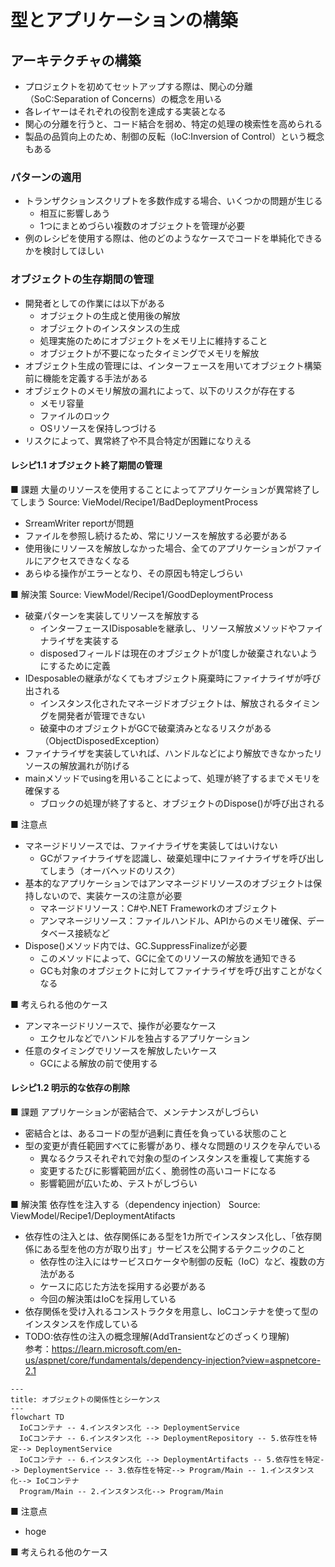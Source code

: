# 型とアプリケーションの構築
## アーキテクチャの構築
- プロジェクトを初めてセットアップする際は、関心の分離（SoC:Separation of Concerns）の概念を用いる
- 各レイヤーはそれぞれの役割を達成する実装となる
- 関心の分離を行うと、コード結合を弱め、特定の処理の検索性を高められる
- 製品の品質向上のため、制御の反転（IoC:Inversion of Control）という概念もある

### パターンの適用
- トランザクションスクリプトを多数作成する場合、いくつかの問題が生じる
  - 相互に影響しあう
  - 1つにまとめづらい複数のオブジェクトを管理が必要
- 例のレシピを使用する際は、他のどのようなケースでコードを単純化できるかを検討してほしい

### オブジェクトの生存期間の管理
- 開発者としての作業には以下がある
  - オブジェクトの生成と使用後の解放
  - オブジェクトのインスタンスの生成
  - 処理実施のためにオブジェクトをメモリ上に維持すること
  - オブジェクトが不要になったタイミングでメモリを解放
- オブジェクト生成の管理には、インターフェースを用いてオブジェクト構築前に機能を定義する手法がある
- オブジェクトのメモリ解放の漏れによって、以下のリスクが存在する
  - メモリ容量
  - ファイルのロック
  - OSリソースを保持しつづける
- リスクによって、異常終了や不具合特定が困難になりえる

#### レシピ1.1 オブジェクト終了期間の管理
■ 課題
大量のリソースを使用することによってアプリケーションが異常終了してしまう
Source: VieModel/Recipe1/BadDeploymentProcess

- SrreamWriter reportが問題
- ファイルを参照し続けるため、常にリソースを解放する必要がある
- 使用後にリソースを解放しなかった場合、全てのアプリケーションがファイルにアクセスできなくなる
- あらゆる操作がエラーとなり、その原因も特定しづらい

■ 解決策
Source: ViewModel/Recipe1/GoodDeploymentProcess

- 破棄パターンを実装してリソースを解放する
  - インターフェースIDisposableを継承し、リソース解放メソッドやファイナライザを実装する
  - disposedフィールドは現在のオブジェクトが1度しか破棄されないようにするために定義
- IDesposableの継承がなくてもオブジェクト廃棄時にファイナライザが呼び出される
  - インスタンス化されたマネージドオブジェクトは、解放されるタイミングを開発者が管理できない
  - 破棄中のオブジェクトがGCで破棄済みとなるリスクがある（ObjectDisposedException）
- ファイナライザを実装していれば、ハンドルなどにより解放できなかったリソースの解放漏れが防げる
- mainメソッドでusingを用いることによって、処理が終了するまでメモリを確保する
  - ブロックの処理が終了すると、オブジェクトのDispose()が呼び出される

■ 注意点
- マネージドリソースでは、ファイナライザを実装してはいけない
  - GCがファイナライザを認識し、破棄処理中にファイナライザを呼び出してしまう（オーバヘッドのリスク）
- 基本的なアプリケーションではアンマネージドリソースのオブジェクトは保持しないので、実装ケースの注意が必要
  - マネージドリソース：C#や.NET Frameworkのオブジェクト
  - アンマネージリソース：ファイルハンドル、APIからのメモリ確保、データベース接続など
- Dispose()メソッド内では、GC.SuppressFinalizeが必要
  - このメソッドによって、GCに全てのリソースの解放を通知できる
  - GCも対象のオブジェクトに対してファイナライザを呼び出すことがなくなる

■ 考えられる他のケース
- アンマネージドリソースで、操作が必要なケース
  - エクセルなどでハンドルを独占するアプリケーション
- 任意のタイミングでリソースを解放したいケース
  - GCによる解放の前で使用する

#### レシピ1.2 明示的な依存の削除
■ 課題
アプリケーションが密結合で、メンテナンスがしづらい
- 密結合とは、あるコードの型が過剰に責任を負っている状態のこと
- 型の変更が責任範囲すべてに影響があり、様々な問題のリスクを孕んでいる
  - 異なるクラスそれぞれで対象の型のインスタンスを重複して実施する
  - 変更するたびに影響範囲が広く、脆弱性の高いコードになる
  - 影響範囲が広いため、テストがしづらい


■ 解決策
依存性を注入する（dependency injection）
Source: ViewModel/Recipe1/DeploymentAtifacts

- 依存性の注入とは、依存関係にある型を1カ所でインスタンス化し、「依存関係にある型を他の方が取り出す」サービスを公開するテクニックのこと
  - 依存性の注入にはサービスロケータや制御の反転（IoC）など、複数の方法がある
  - ケースに応じた方法を採用する必要がある
  - 今回の解決策はIoCを採用している
- 依存関係を受け入れるコンストラクタを用意し、IoCコンテナを使って型のインスタンスを作成している
- TODO:依存性の注入の概念理解(AddTransientなどのざっくり理解)  
参考：https://learn.microsoft.com/en-us/aspnet/core/fundamentals/dependency-injection?view=aspnetcore-2.1


```mermaid
---
title: オブジェクトの関係性とシーケンス
---
flowchart TD
  IoCコンテナ -- 4.インスタンス化 --> DeploymentService
  IoCコンテナ -- 6.インスタンス化 --> DeploymentRepository -- 5.依存性を特定--> DeploymentService
  IoCコンテナ -- 6.インスタンス化 --> DeploymentArtifacts -- 5.依存性を特定--> DeploymentService -- 3.依存性を特定--> Program/Main -- 1.インスタンス化--> IoCコンテナ
  Program/Main -- 2.インスタンス化--> Program/Main

```

■ 注意点
- hoge

■ 考えられる他のケース







<!-- #### レシピ1.x
■ 課題
Source: 

- hoge

■ 解決策
Source: 

- hoge

■ 注意点
- hoge

■ 考えられる他のケース -->
